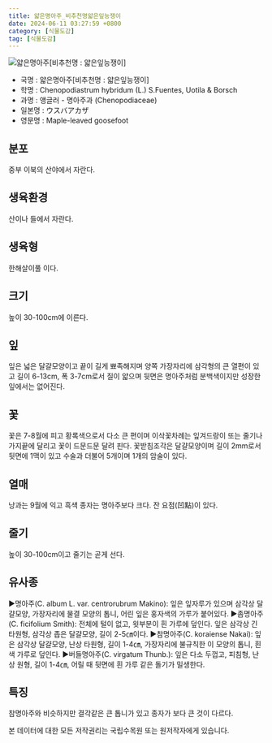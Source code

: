 ```yaml
---
title: 얇은명아주_비추천명얇은잎능쟁이
date: 2024-06-11 03:27:59 +0800
category: [식물도감]
tag: [식물도감]
---
```




![얇은명아주[비추천명 : 얇은잎능쟁이]](/fileUpload/plants/basic/Chenopodiaceae/Chenopodium/15496/1_th2.JPG)
- 국명 : 얇은명아주[비추천명 : 얇은잎능쟁이]
- 학명 : Chenopodiastrum hybridum (L.) S.Fuentes, Uotila & Borsch
- 과명 : 앵글러 - 명아주과 (Chenopodiaceae)
- 일본명 : ウスバアカザ
- 영문명 : Maple-leaved goosefoot


## 분포
중부 이북의 산야에서 자란다.
## 생육환경
산이나 들에서 자란다.
## 생육형
한해살이풀 이다.
## 크기
높이 30-100cm에 이른다.
## 잎
잎은 넓은 달걀모양이고 끝이 길게 뾰족해지며 양쪽 가장자리에 삼각형의 큰 열편이 있고 길이 6-13cm, 폭 3-7cm로서 질이 얇으며 뒷면은 명아주처럼 분백색이지만 성장한 잎에서는 없어진다.
## 꽃
꽃은 7-8월에 피고 황록색으로서 다소 큰 편이며 이삭꽃차례는 잎겨드랑이 또는 줄기나 가지끝에 달리고 꽃이 드문드문 달려 핀다. 꽃받침조각은 달걀모양이며 길이 2mm로서 뒷면에 1맥이 있고 수술과 더불어 5개이며 1개의 암술이 있다.
## 열매
낭과는 9월에 익고 흑색 종자는 명아주보다 크다. 잔 요점(凹點)이 있다.
## 줄기
높이 30-100cm이고 줄기는 곧게 선다.
## 유사종
▶명아주(C. album L. var. centrorubrum Makino): 잎은 잎자루가 있으며 삼각상 달걀모양, 가장자리에 물결 모양의 톱니, 어린 잎은 홍자색의 가루가 붙어있다.▶좀명아주(C. ficifolium Smith): 전체에 털이 없고, 윗부분이 흰 가루에 덮인다. 잎은 삼각상 긴 타원형, 삼각상 좁은 달걀모양, 길이 2-5㎝이다. ▶참명아주(C. koraiense Nakai): 잎은 삼각상 달걀모양, 난상 타원형, 길이 1-4㎝, 가장자리에 불규칙한 이 모양의 톱니, 흰색 가루로 덮인다. ▶버들명아주(C. virgatum Thunb.): 잎은 다소 두껍고, 피침형, 난상 원형, 길이 1-4㎝, 어릴 때 뒷면에 흰 가루 같은 돌기가 밀생한다.
## 특징
참명아주와 비슷하지만 결각같은 큰 톱니가 있고 종자가 보다 큰 것이 다르다.






본 데이터에 대한 모든 저작권리는 국립수목원 또는 원저작자에게 있습니다.
